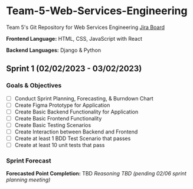 # Team-5-Web-Services-Engineering
Team 5's Git Repository for Web Services Engineering
[Jira Board](https://teamfivewebservices.atlassian.net/jira/software/projects/T5WSE/boards/1)

**Frontend Language:** HTML, CSS, JavaScript with React

**Backend Languages:** Django & Python

## Sprint 1 (02/02/2023 - 03/02/2023)

### Goals & Objectives
- [ ] Conduct Sprint Planning, Forecasting, & Burndown Chart
- [ ] Create Figma Prototype for Application
- [ ] Create Basic Backend Functionality for Application
- [ ] Create Basic Frontend Functionality
- [ ] Create Basic Testing Scenarios
- [ ] Create Interaction between Backend and Frontend
- [ ] Create at least 1 BDD Test Scenario that passes
- [ ] Create at least 10 unit tests that pass

### Sprint Forecast
**Forecasted Point Completion:** TBD
*Reasoning TBD (pending 02/06 sprint planning meeting)*
